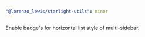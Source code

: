 ```yaml
---
"@lorenzo_lewis/starlight-utils": minor
---
```


Enable badge's for horizontal list style of multi-sidebar.
